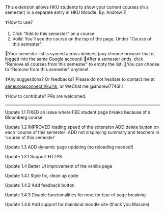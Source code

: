 This extension allows HKU students to show your current courses (in a semester) in a separate entry in HKU Moodle. 
By: Andrew Z

❓How to use?

1. Click "Add to this semester" on a course
2. Voilà! You'll see the course on the top of the page. Under "Course of this semester".

🎉Your semester list is synced across devices (any chrome browser that is logged into the same Google account)
🎉After a semester ends, click "Remove all courses from this semester" to empty the list.
🎉You can choose to "Remove from this semester" anytime!


❓Any suggestions? Or feedbacks? Please do not hesitate to contact me at aeneuro@connect.hku.hk, or WeChat me @andrew7746!!!

❓How to contribute?
PRs are welcomed.

----------------------
Update 1.1
FIXED an issue where FBE student page breaks because of a Bloomberg course

Update 1.2
IMPROVED loading speed of the extension
ADD delete button on each 'course of this semester'
ADD not displaying summary and teachers in 'course of this semester'

Update 1.3
ADD dynamic page updating (no reloading needed!)

Update 1.3.1
Support HTTPS

Update 1.4
Better UI improvement of the vanilla page

Update 1.4.1
Style fix, clean up code

Update 1.4.2
Add feedback button

Update 1.4.3
Disable functionalities for now, for fear of page breaking

Update 1.4.6
Add support for mainland moodle site (thank you Masane)